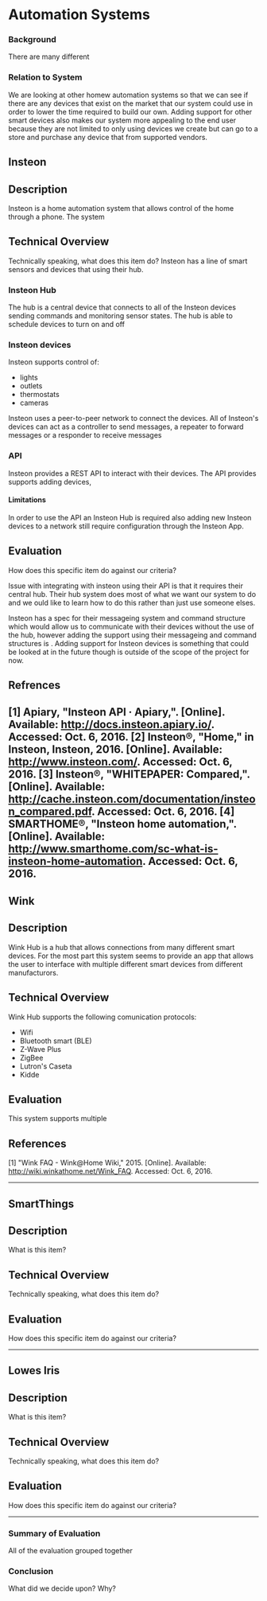 Automation Systems
=============

### Background

There are many different 

### Relation to System

We are looking at other homew automation systems so that we can see if there are any devices
that exist on the market that our system could use in order to lower the time required to build our own.
Adding support for other smart devices also makes our system more appealing to the end user because
they are not limited to only using devices we create but can go to a store and purchase any device
that from supported vendors. 

<note need to rework this>



Insteon
------------

## Description

Insteon is a home automation system that allows control of the home through a phone. 
The system 

## Technical Overview

Technically speaking, what does this item do?
Insteon has a line of smart sensors and devices that using their hub. 

### Insteon Hub

The hub is a central device that connects to all of the Insteon devices sending commands 
and monitoring sensor states. The hub is able to schedule devices to turn on and off  

### Insteon devices

Insteon supports control of:

- lights
- outlets
- thermostats
- cameras 


Insteon uses a peer-to-peer network to connect the devices. All of Insteon's devices
can act as a controller to send messages, a repeater to forward messages or a responder to receive messages

### API 

 Insteon provides a REST API to interact with their devices. 
 The API provides supports adding devices, 
 
 #### Limitations 
 
 In order to use the API an Insteon Hub is required also adding new Insteon devices to 
 a network still require configuration through the Insteon App.

## Evaluation

How does this specific item do against our criteria?

Issue with integrating with insteon using their API is that it requires their central hub. 
Their hub system does most of what we want our system to do and we ould like to learn how to 
do this rather than just use someone elses.

Insteon has a spec for their messageing system and command structure which would
allow us to communicate with their devices without the use of the hub, however adding 
the support using their messageing and command structures  is <something here>. 
Adding support for Insteon devices is something that could be looked at in the future though 
is outside of the scope of the project for now.

## Refrences

[1]	Apiary, "Insteon API · Apiary,". [Online]. Available: http://docs.insteon.apiary.io/. Accessed: Oct. 6, 2016.
[2]	Insteon®, "Home," in Insteon, Insteon, 2016. [Online]. Available: http://www.insteon.com/. Accessed: Oct. 6, 2016.
[3] Insteon®, "WHITEPAPER: Compared,". [Online]. Available: http://cache.insteon.com/documentation/insteon_compared.pdf. Accessed: Oct. 6, 2016.
[4] SMARTHOME®, "Insteon home automation,". [Online]. Available: http://www.smarthome.com/sc-what-is-insteon-home-automation. Accessed: Oct. 6, 2016.
-----------------------

Wink
------------

## Description

Wink Hub is a hub that allows connections from many different smart devices. For the most part
this system seems to provide an app that allows the user to interface with multiple different
smart devices from different manufacturors.

## Technical Overview

Wink Hub supports the following comunication protocols:
- Wifi
- Bluetooth smart (BLE)
- Z-Wave Plus
- ZigBee
- Lutron's Caseta
- Kidde


## Evaluation

This system supports multiple 

## References

[1]	"Wink FAQ - Wink@Home Wiki," 2015. [Online]. Available: http://wiki.winkathome.net/Wink_FAQ. Accessed: Oct. 6, 2016.

-----------------------

SmartThings
------------

## Description

What is this item?

## Technical Overview

Technically speaking, what does this item do?

## Evaluation

How does this specific item do against our criteria?

-----------------------

Lowes Iris
------------

## Description

What is this item?

## Technical Overview

Technically speaking, what does this item do?

## Evaluation

How does this specific item do against our criteria?

-----------------------


### Summary of Evaluation

All of the evaluation grouped together

### Conclusion

What did we decide upon? Why?
